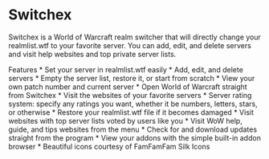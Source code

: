 Switchex
========

Switchex is a World of Warcraft realm switcher that will directly change your realmlist.wtf to your favorite server. You can add, edit, and delete servers and visit help websites and top private server lists.

Features
    * Set your server in realmlist.wtf easily
    * Add, edit, and delete servers
    * Empty the server list, restore it, or start from scratch
    * View your own patch number and current server
    * Open World of Warcraft straight from Switchex
    * Visit the websites of your favorite servers
    * Server rating system: specify any ratings you want, whether it be numbers, letters, stars, or otherwise
    * Restore your realmlist.wtf file if it becomes damaged
    * Visit websites with top server lists voted by users like you
    * Visit WoW help, guide, and tips websites from the menu
    * Check for and download updates straight from the program
    * View your addons with the simple built-in addon browser
    * Beautiful icons courtesy of FamFamFam Silk Icons
